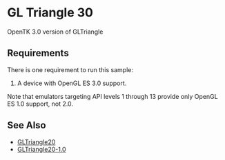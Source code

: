 # GL Triangle 30

OpenTK 3.0 version of GLTriangle

## Requirements

There is one requirement to run this sample:

1. A device with OpenGL ES 3.0 support.

Note that emulators targeting API levels 1 through 13 provide only OpenGL ES 1.0 support, not 2.0.

## See Also

* [GLTriangle20](https://github.com/xamarin/monodroid-samples/tree/master/GLTriangle20)
* [GLTriangle20-1.0](https://github.com/xamarin/monodroid-samples/tree/master/GLTriangle20-1.0)
